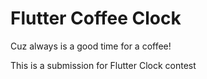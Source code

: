 # Flutter Coffee Clock

Cuz always is a good time for a coffee!

This is a submission for Flutter Clock contest
